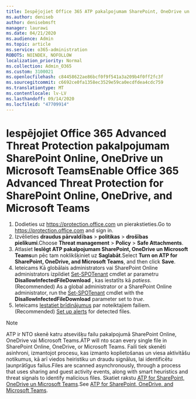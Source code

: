 ```yaml
---
title: Iespējojiet Office 365 ATP pakalpojumam SharePoint, OneDrive un Microsoft Teams
ms.author: deniseb
author: denisebmsft
manager: laurawi
ms.date: 04/21/2020
ms.audience: Admin
ms.topic: article
ms.service: o365-administration
ROBOTS: NOINDEX, NOFOLLOW
localization_priority: Normal
ms.collection: Admin_O365
ms.custom: 3100021
ms.openlocfilehash: c84458622ae86bcf0f9f541a3a209b4f0ff2fc3f
ms.sourcegitcommit: c6692ce0fa1358ec3529e59ca0ecdfdea4cdc759
ms.translationtype: MT
ms.contentlocale: lv-LV
ms.lasthandoff: 09/14/2020
ms.locfileid: "47709914"
---
```

# <a name="enable-office-365-advanced-threat-protection-for-sharepoint-online-onedrive-and-microsoft-teams"></a><span data-ttu-id="63749-102">Iespējojiet Office 365 Advanced Threat Protection pakalpojumam SharePoint Online, OneDrive un Microsoft Teams</span><span class="sxs-lookup"><span data-stu-id="63749-102">Enable Office 365 Advanced Threat Protection for SharePoint Online, OneDrive, and Microsoft Teams</span></span>

1. <span data-ttu-id="63749-103">Dodieties uz https://protection.office.com un pierakstieties.</span><span class="sxs-lookup"><span data-stu-id="63749-103">Go to https://protection.office.com and sign in.</span></span>
2. <span data-ttu-id="63749-104">Izvēlieties **draudus pārvaldības**  >  **politikas**  >  **drošības pielikumi**.</span><span class="sxs-lookup"><span data-stu-id="63749-104">Choose **Threat management** > **Policy** > **Safe Attachments**.</span></span>
3. <span data-ttu-id="63749-105">Atlasiet **Ieslēgt ATP pakalpojumam SharePoint, OneDrive un Microsoft Teams**un pēc tam noklikšķiniet uz **Saglabāt**.</span><span class="sxs-lookup"><span data-stu-id="63749-105">Select **Turn on ATP for SharePoint, OneDrive, and Microsoft Teams**, and then click **Save**.</span></span>
4. <span data-ttu-id="63749-106">Ieteicams Kā globālais administrators vai SharePoint Online administrators izpildiet [Set-SPOTenant](https://docs.microsoft.com/powershell/module/sharepoint-online/Set-SPOTenant?view=sharepoint-ps) cmdlet ar parametru **DisallowInfectedFileDownload** , kas iestatīts kā *patiess*.</span><span class="sxs-lookup"><span data-stu-id="63749-106">(Recommended) As a global administrator or a SharePoint Online administrator, run the [Set-SPOTenant](https://docs.microsoft.com/powershell/module/sharepoint-online/Set-SPOTenant?view=sharepoint-ps) cmdlet with the **DisallowInfectedFileDownload** parameter set to *true*.</span></span>
5. <span data-ttu-id="63749-107">Ieteicams [Iestatiet brīdinājumus](https://docs.microsoft.com/microsoft-365/security/office-365-security/turn-on-atp-for-spo-odb-and-teams#set-up-alerts-for-detected-files) par noteiktajiem failiem.</span><span class="sxs-lookup"><span data-stu-id="63749-107">(Recommended) [Set up alerts](https://docs.microsoft.com/microsoft-365/security/office-365-security/turn-on-atp-for-spo-odb-and-teams#set-up-alerts-for-detected-files) for detected files.</span></span>

> [!NOTE]
> <span data-ttu-id="63749-108">ATP ir NTO skenē katru atsevišķu failu pakalpojumā SharePoint Online, OneDrive vai Microsoft Teams.</span><span class="sxs-lookup"><span data-stu-id="63749-108">ATP will nto scan every single file in SharePoint Online, OneDrive, or Microsoft Teams.</span></span> <span data-ttu-id="63749-109">Faili tiek skenēti asinhroni, izmantojot procesu, kas izmanto koplietošanas un viesa aktivitāšu notikumus, kā arī viedos heiristiku un draudu signālus, lai identificētu ļaunprātīgus failus.</span><span class="sxs-lookup"><span data-stu-id="63749-109">Files are scanned asynchronously, through a process that uses sharing and guest activity events, along with smart heuristics and threat signals to identify malicious files.</span></span> <span data-ttu-id="63749-110">Skatiet rakstu [ATP for SharePoint, OneDrive un Microsoft Teams](https://docs.microsoft.com/microsoft-365/security/office-365-security/atp-for-spo-odb-and-teams).</span><span class="sxs-lookup"><span data-stu-id="63749-110">See [ATP for SharePoint, OneDrive, and Microsoft Teams](https://docs.microsoft.com/microsoft-365/security/office-365-security/atp-for-spo-odb-and-teams).</span></span>